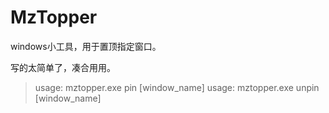 # MzTopper

windows小工具，用于置顶指定窗口。

写的太简单了，凑合用用。

> usage: mztopper.exe pin [window_name]
> usage: mztopper.exe unpin [window_name]

